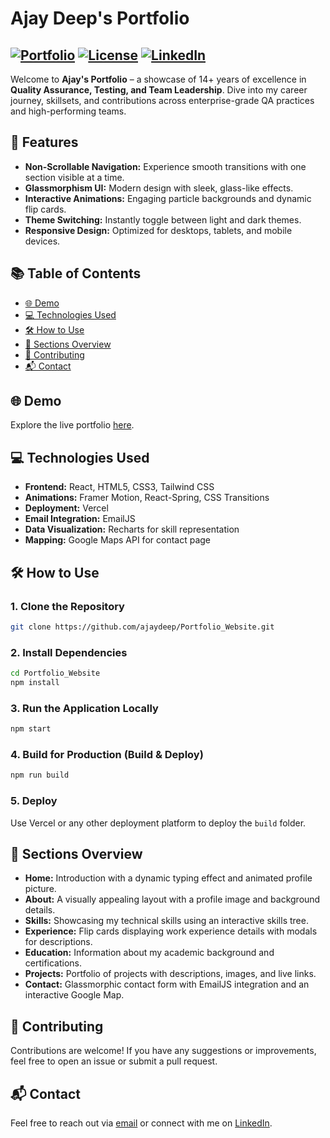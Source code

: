 # Ajay Deep's Portfolio

[![Portfolio](https://img.shields.io/badge/Portfolio-React-blue)](https://this-is-aj.vercel.app/)
[![License](https://img.shields.io/badge/License-MIT-green)](LICENSE)
[![LinkedIn](https://img.shields.io/badge/Connect-LinkedIn-blue)](https://www.linkedin.com/in/ajayqc/)
---

Welcome to **Ajay's Portfolio** – a showcase of 14+ years of excellence in **Quality Assurance, Testing, and Team Leadership**. Dive into my career journey, skillsets, and contributions across enterprise-grade QA practices and high-performing teams.

## 🚀 Features

- **Non-Scrollable Navigation:** Experience smooth transitions with one section visible at a time.
- **Glassmorphism UI:** Modern design with sleek, glass-like effects.
- **Interactive Animations:** Engaging particle backgrounds and dynamic flip cards.
- **Theme Switching:** Instantly toggle between light and dark themes.
- **Responsive Design:** Optimized for desktops, tablets, and mobile devices.

## 📚 Table of Contents

- [🌐 Demo](#-demo)
- [💻 Technologies Used](#-technologies-used)
- [🛠️ How to Use](#️-how-to-use)
- [📑 Sections Overview](#-sections-overview)
- [🤝 Contributing](#-contributing)
- [📬 Contact](#-contact)

## 🌐 Demo

Explore the live portfolio [here](https://this-is-aj.vercel.app/).

## 💻 Technologies Used

- **Frontend:** React, HTML5, CSS3, Tailwind CSS
- **Animations:** Framer Motion, React-Spring, CSS Transitions
- **Deployment:** Vercel
- **Email Integration:** EmailJS
- **Data Visualization:** Recharts for skill representation
- **Mapping:** Google Maps API for contact page

## 🛠️ How to Use

### 1. Clone the Repository
```sh
git clone https://github.com/ajaydeep/Portfolio_Website.git

```

### 2. Install Dependencies
```sh
cd Portfolio_Website
npm install
```

### 3. Run the Application Locally
```sh
npm start
```

### 4. Build for Production (Build & Deploy)
```sh
npm run build
```

### 5. Deploy
Use Vercel or any other deployment platform to deploy the `build` folder.

## 📑 Sections Overview

- **Home:** Introduction with a dynamic typing effect and animated profile picture.
- **About:** A visually appealing layout with a profile image and background details.
- **Skills:** Showcasing my technical skills using an interactive skills tree.
- **Experience:** Flip cards displaying work experience details with modals for descriptions.
- **Education:** Information about my academic background and certifications.
- **Projects:** Portfolio of projects with descriptions, images, and live links.
- **Contact:** Glassmorphic contact form with EmailJS integration and an interactive Google Map.

## 🤝 Contributing

Contributions are welcome! If you have any suggestions or improvements, feel free to open an issue or submit a pull request.

## 📬 Contact

Feel free to reach out via [email](https://this-is-aj.vercel.app/connect) or connect with me on [LinkedIn](https://www.linkedin.com/in/ajayqc/).
